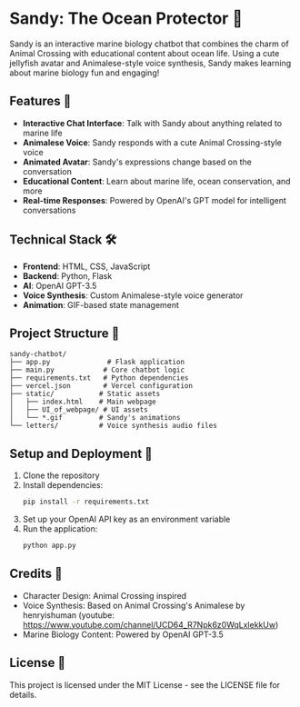 # Sandy: The Ocean Protector 🌊

Sandy is an interactive marine biology chatbot that combines the charm of Animal Crossing with educational content about ocean life. Using a cute jellyfish avatar and Animalese-style voice synthesis, Sandy makes learning about marine biology fun and engaging!

## Features 🐠

- **Interactive Chat Interface**: Talk with Sandy about anything related to marine life
- **Animalese Voice**: Sandy responds with a cute Animal Crossing-style voice
- **Animated Avatar**: Sandy's expressions change based on the conversation
- **Educational Content**: Learn about marine life, ocean conservation, and more
- **Real-time Responses**: Powered by OpenAI's GPT model for intelligent conversations

## Technical Stack 🛠️

- **Frontend**: HTML, CSS, JavaScript
- **Backend**: Python, Flask
- **AI**: OpenAI GPT-3.5
- **Voice Synthesis**: Custom Animalese-style voice generator
- **Animation**: GIF-based state management

## Project Structure 📁

```
sandy-chatbot/
├── app.py              # Flask application
├── main.py            # Core chatbot logic
├── requirements.txt   # Python dependencies
├── vercel.json        # Vercel configuration
├── static/           # Static assets
│   ├── index.html    # Main webpage
│   ├── UI_of_webpage/ # UI assets
│   └── *.gif         # Sandy's animations
└── letters/          # Voice synthesis audio files
```

## Setup and Deployment 🚀

1. Clone the repository
2. Install dependencies:
   ```bash
   pip install -r requirements.txt
   ```
3. Set up your OpenAI API key as an environment variable
4. Run the application:
   ```bash
   python app.py
   ```

## Credits 🙏

- Character Design: Animal Crossing inspired
- Voice Synthesis: Based on Animal Crossing's Animalese by henryishuman (youtube: https://www.youtube.com/channel/UCD64_R7Npk6z0WqLxlekkUw)
- Marine Biology Content: Powered by OpenAI GPT-3.5

## License 📄

This project is licensed under the MIT License - see the LICENSE file for details. 
